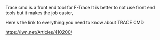 Trace cmd is a front end tool for F-Trace
It is better to not use front end tools but it makes the job easier,

Here's the link to everything you need to know about TRACE CMD

https://lwn.net/Articles/410200/
